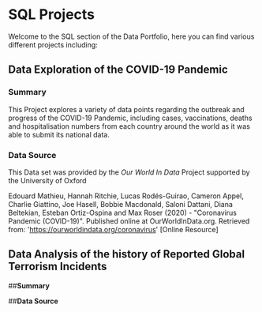 # SQL Projects

Welcome to the SQL section of the Data Portfolio, here you can find various different projects including:

## Data Exploration of the COVID-19 Pandemic

### **Summary**
This Project explores a variety of data points regarding the outbreak and progress of the COVID-19 Pandemic, including cases, vaccinations, deaths and hospitalisation numbers from each country around the world as it was able to submit its national data.

### **Data Source**
This Data set was provided by the *Our World In Data* Project supported by the University of Oxford

Edouard Mathieu, Hannah Ritchie, Lucas Rodés-Guirao, Cameron Appel, Charlie Giattino, Joe Hasell, Bobbie Macdonald, Saloni Dattani, Diana Beltekian, Esteban Ortiz-Ospina and Max Roser (2020) - "Coronavirus Pandemic (COVID-19)". Published online at OurWorldInData.org. Retrieved from: 'https://ourworldindata.org/coronavirus' [Online Resource]

## Data Analysis of the history of Reported Global Terrorism Incidents

##**Summary**

##**Data Source**
